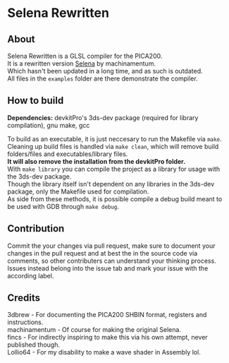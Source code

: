 # Selena Rewritten
## About
Selena Rewritten is a GLSL compiler for the PICA200.<br>
It is a rewritten version [Selena](https://github.com/machinamentum/Selena) by machinamentum.<br> 
Which hasn't been updated in a long time, and as such is outdated.<br>
All files in the `examples` folder are there demonstrate the compiler.<br>
## How to build
**Dependencies:** devkitPro's 3ds-dev package (required for library compilation), gnu make, gcc<br>

To build as an executable, it is just neccesary to run the Makefile via `make`.<br>
Cleaning up build files is handled via `make clean`, which will remove build folders/files and executables/library files.<br> **It will also remove the installation from the devkitPro folder.**<br>
With `make library` you can compile the project as a library for usage with the 3ds-dev package.<br> 
Though the library itself isn't dependent on any libraries in the 3ds-dev package, only the Makefile used for compilation.<br>
As side from these methods, it is possible compile a debug build meant to be used with GDB through `make debug`.
## Contribution
Commit the your changes via pull request, make sure to document your changes in the pull request and at best the in the source code via comments, so other contributers can understand your thinking process.<br>
Issues instead belong into the issue tab and mark your issue with the according label.<br>
## Credits
3dbrew - For documenting the PICA200 SHBIN format, registers and instructions.<br>
machinamentum - Of course for making the original Selena.<br>
fincs - For indirectly inspiring to make this via his own attempt, never published though.<br>
Lollio64 - For my disability to make a wave shader in Assembly lol.<br>